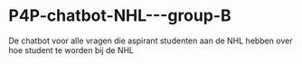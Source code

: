 # P4P-chatbot-NHL---group-B
De chatbot voor alle vragen die aspirant studenten aan de NHL hebben over hoe student te worden bij de NHL

